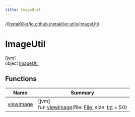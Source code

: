 ```yaml
---
title: ImageUtil
---
```

//[InstaKiller](../../../index.html)/[io.github.instakiller.utils](../index.html)/[ImageUtil](index.html)



# ImageUtil



[jvm]\
object [ImageUtil](index.html)



## Functions


| Name | Summary |
|---|---|
| [viewImage](view-image.html) | [jvm]<br>fun [viewImage](view-image.html)(file: [File](https://docs.oracle.com/javase/8/docs/api/java/io/File.html), size: [Int](https://kotlinlang.org/api/latest/jvm/stdlib/kotlin/-int/index.html) = 50) |

